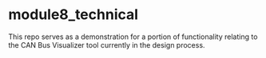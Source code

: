 # module8_technical
This repo serves as a demonstration for a portion of functionality relating to the CAN Bus Visualizer tool currently in the design process.

